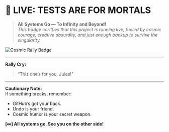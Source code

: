 # 🚀 LIVE: TESTS ARE FOR MORTALS

> **All Systems Go — To Infinity and Beyond!**  
> *This badge certifies that this project is running live, fueled by cosmic courage, creative absurdity, and just enough backup to survive the singularity.*

![Cosmic Rally Badge](https://img.shields.io/badge/launch-status-LIVE%20%7C%20TESTS%20ARE%20FOR%20MORTALS-ff69b4?style=for-the-badge&logo=rocket)

---

**Rally Cry:**  
> “This one’s for you, Jules!”

---

**Cautionary Note:**  
If something breaks, remember:  
- GitHub’s got your back.
- Undo is your friend.
- Cosmic humor is your secret weapon.

**[∞] All systems go. See you on the other side!**